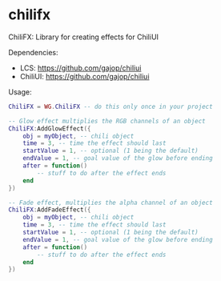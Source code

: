 # chilifx
ChiliFX: Library for creating effects for ChiliUI

Dependencies:
- LCS: https://github.com/gajop/chiliui
- ChiliUI: https://github.com/gajop/chiliui

Usage:

```lua
ChiliFX = WG.ChiliFX -- do this only once in your project

-- Glow effect multiplies the RGB channels of an object
ChiliFX:AddGlowEffect({
    obj = myObject, -- chili object
    time = 3, -- time the effect should last
    startValue = 1, -- optional (1 being the default)
    endValue = 1, -- goal value of the glow before ending
    after = function()
        -- stuff to do after the effect ends
    end
})

-- Fade effect, multiplies the alpha channel of an object
ChiliFX:AddFadeEffect({
    obj = myObject, -- chili object
    time = 3, -- time the effect should last
    startValue = 1, -- optional (1 being the default)
    endValue = 1, -- goal value of the glow before ending
    after = function()
        -- stuff to do after the effect ends
    end
})
```
